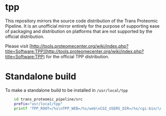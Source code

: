 # tpp

This repository mirrors the source code distribution of the Trans Proteomic Pipeline.  It is an unofficial mirror entirely for the purpose of supporting ease of packaging and distribution on platforms that are not supported by the official distribution.

Please visit [http://tools.proteomecenter.org/wiki/index.php?title=Software:TPP](http://tools.proteomecenter.org/wiki/index.php?title=Software:TPP) for the official TPP distribution.

# Standalone build

To make a standalone build to be installed in `/usr/local/tpp`

```bash
	cd trans_proteomic_pipeline/src
	prefix="usr/local/tpp"
	printf 'TPP_ROOT=/%s\nTPP_WEB=/%s/web\nCGI_USERS_DIR=/%s/cgi-bin/\n' "$prefix" "$prefix" "$prefix" > Makefile.config.incl
```